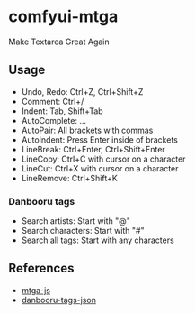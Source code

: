 # comfyui-mtga

Make Textarea Great Again

## Usage  

- Undo, Redo: Ctrl+Z, Ctrl+Shift+Z
- Comment: Ctrl+/
- Indent: Tab, Shift+Tab
- AutoComplete: ...
- AutoPair: All brackets with commas
- AutoIndent: Press Enter inside of brackets
- LineBreak: Ctrl+Enter, Ctrl+Shift+Enter
- LineCopy: Ctrl+C with cursor on a character
- LineCut: Ctrl+X with cursor on a character
- LineRemove: Ctrl+Shift+K

### Danbooru tags

- Search artists: Start with "@"
- Search characters: Start with "#"
- Search all tags: Start with any characters

## References

- [mtga-js](https://github.com/shinich39/mtga-js)
- [danbooru-tags-json](https://github.com/shinich39/danbooru-tags-json)